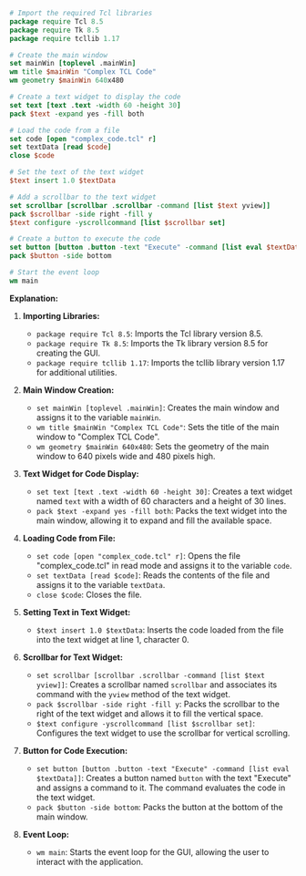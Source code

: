 ```tcl
# Import the required Tcl libraries
package require Tcl 8.5
package require Tk 8.5
package require tcllib 1.17

# Create the main window
set mainWin [toplevel .mainWin]
wm title $mainWin "Complex TCL Code"
wm geometry $mainWin 640x480

# Create a text widget to display the code
set text [text .text -width 60 -height 30]
pack $text -expand yes -fill both

# Load the code from a file
set code [open "complex_code.tcl" r]
set textData [read $code]
close $code

# Set the text of the text widget
$text insert 1.0 $textData

# Add a scrollbar to the text widget
set scrollbar [scrollbar .scrollbar -command [list $text yview]]
pack $scrollbar -side right -fill y
$text configure -yscrollcommand [list $scrollbar set]

# Create a button to execute the code
set button [button .button -text "Execute" -command [list eval $textData]]
pack $button -side bottom

# Start the event loop
wm main
```

**Explanation:**

1. **Importing Libraries:**
   - `package require Tcl 8.5`: Imports the Tcl library version 8.5.
   - `package require Tk 8.5`: Imports the Tk library version 8.5 for creating the GUI.
   - `package require tcllib 1.17`: Imports the tcllib library version 1.17 for additional utilities.

2. **Main Window Creation:**
   - `set mainWin [toplevel .mainWin]`: Creates the main window and assigns it to the variable `mainWin`.
   - `wm title $mainWin "Complex TCL Code"`: Sets the title of the main window to "Complex TCL Code".
   - `wm geometry $mainWin 640x480`: Sets the geometry of the main window to 640 pixels wide and 480 pixels high.

3. **Text Widget for Code Display:**
   - `set text [text .text -width 60 -height 30]`: Creates a text widget named `text` with a width of 60 characters and a height of 30 lines.
   - `pack $text -expand yes -fill both`: Packs the text widget into the main window, allowing it to expand and fill the available space.

4. **Loading Code from File:**
   - `set code [open "complex_code.tcl" r]`: Opens the file "complex_code.tcl" in read mode and assigns it to the variable `code`.
   - `set textData [read $code]`: Reads the contents of the file and assigns it to the variable `textData`.
   - `close $code`: Closes the file.

5. **Setting Text in Text Widget:**
   - `$text insert 1.0 $textData`: Inserts the code loaded from the file into the text widget at line 1, character 0.

6. **Scrollbar for Text Widget:**
   - `set scrollbar [scrollbar .scrollbar -command [list $text yview]]`: Creates a scrollbar named `scrollbar` and associates its command with the `yview` method of the text widget.
   - `pack $scrollbar -side right -fill y`: Packs the scrollbar to the right of the text widget and allows it to fill the vertical space.
   - `$text configure -yscrollcommand [list $scrollbar set]`: Configures the text widget to use the scrollbar for vertical scrolling.

7. **Button for Code Execution:**
   - `set button [button .button -text "Execute" -command [list eval $textData]]`: Creates a button named `button` with the text "Execute" and assigns a command to it. The command evaluates the code in the text widget.
   - `pack $button -side bottom`: Packs the button at the bottom of the main window.

8. **Event Loop:**
   - `wm main`: Starts the event loop for the GUI, allowing the user to interact with the application.